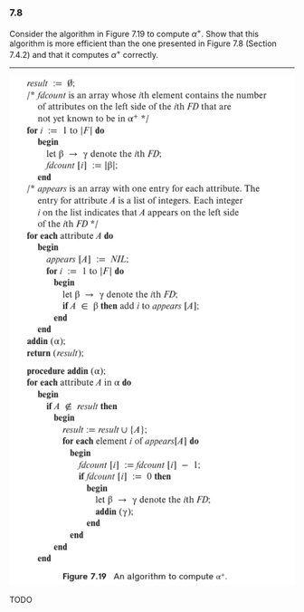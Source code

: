 ### 7.8

Consider the algorithm in Figure 7.19 to compute $\alpha^+$. Show that 
this algorithm is more efficient than the one presented in Figure 7.8 
(Section 7.4.2) and that it computes $\alpha^+$ correctly. 

---

![alt text](image-1.png)

TODO